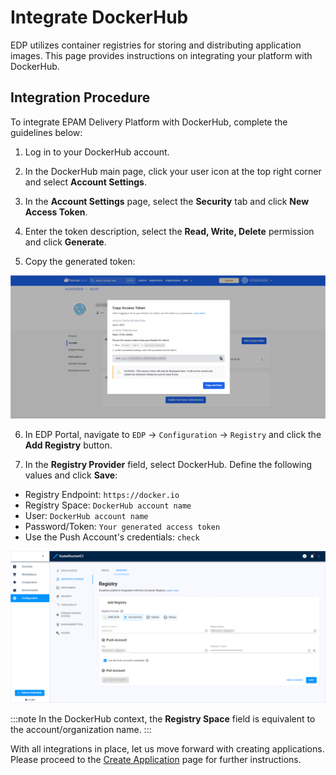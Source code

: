 # Integrate DockerHub

EDP utilizes container registries for storing and distributing application images. This page provides instructions on integrating your platform with DockerHub.

## Integration Procedure

To integrate EPAM Delivery Platform with DockerHub, complete the guidelines below:

1. Log in to your DockerHub account.

2. In the DockerHub main page, click your user icon at the top right corner and select **Account Settings**.

3. In the **Account Settings** page, select the **Security** tab and click **New Access Token**.

4. Enter the token description, select the **Read, Write, Delete** permission and click **Generate**.

5. Copy the generated token:

  ![DockerHub token](../assets/quick-start/dockerhub_token.png "DockerHub token")

6. In EDP Portal, navigate to `EDP` -> `Configuration` -> `Registry` and click the **Add Registry** button.

7. In the **Registry Provider** field, select DockerHub. Define the following values and click **Save**:

  * Registry Endpoint: `https://docker.io`
  * Registry Space: `DockerHub account name`
  * User: `DockerHub account name`
  * Password/Token: `Your generated access token`
  * Use the Push Account's credentials: `check`

  ![DockerHub integration](../assets/quick-start/integrate_docker.png "DockerHub integration")

:::note
  In the DockerHub context, the **Registry Space** field is equivalent to the account/organization name.
:::

With all integrations in place, let us move forward with creating applications. Please proceed to the [Create Application](create-application.md) page for further instructions.
